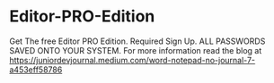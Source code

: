 # Editor-PRO-Edition
Get The free Editor PRO Edition. Required Sign Up. ALL PASSWORDS SAVED ONTO YOUR SYSTEM. For more information read the blog at https://juniordevjournal.medium.com/word-notepad-no-journal-7-a453eff58786
